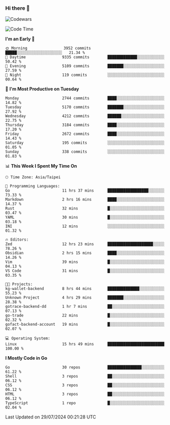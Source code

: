 ### Hi there 👋

![Codewars](https://www.codewars.com/users/omegaatt36/badges/small)

<!--START_SECTION:waka-->
![Code Time](http://img.shields.io/badge/Code%20Time-2%2C645%20hrs%2046%20mins-blue)

**I'm an Early 🐤** 

```text
🌞 Morning                3952 commits        █████░░░░░░░░░░░░░░░░░░░░   21.34 % 
🌆 Daytime                9335 commits        █████████████░░░░░░░░░░░░   50.42 % 
🌃 Evening                5109 commits        ███████░░░░░░░░░░░░░░░░░░   27.59 % 
🌙 Night                  119 commits         ░░░░░░░░░░░░░░░░░░░░░░░░░   00.64 % 
```
📅 **I'm Most Productive on Tuesday** 

```text
Monday                   2744 commits        ████░░░░░░░░░░░░░░░░░░░░░   14.82 % 
Tuesday                  5170 commits        ███████░░░░░░░░░░░░░░░░░░   27.92 % 
Wednesday                4212 commits        ██████░░░░░░░░░░░░░░░░░░░   22.75 % 
Thursday                 3184 commits        ████░░░░░░░░░░░░░░░░░░░░░   17.20 % 
Friday                   2672 commits        ████░░░░░░░░░░░░░░░░░░░░░   14.43 % 
Saturday                 195 commits         ░░░░░░░░░░░░░░░░░░░░░░░░░   01.05 % 
Sunday                   338 commits         ░░░░░░░░░░░░░░░░░░░░░░░░░   01.83 % 
```


📊 **This Week I Spent My Time On** 

```text
🕑︎ Time Zone: Asia/Taipei

💬 Programming Languages: 
Go                       11 hrs 37 mins      ██████████████████░░░░░░░   73.33 % 
Markdown                 2 hrs 16 mins       ████░░░░░░░░░░░░░░░░░░░░░   14.37 % 
Rust                     32 mins             █░░░░░░░░░░░░░░░░░░░░░░░░   03.47 % 
YAML                     30 mins             █░░░░░░░░░░░░░░░░░░░░░░░░   03.18 % 
INI                      12 mins             ░░░░░░░░░░░░░░░░░░░░░░░░░   01.32 % 

🔥 Editors: 
Zed                      12 hrs 23 mins      ████████████████████░░░░░   78.26 % 
Obsidian                 2 hrs 15 mins       ████░░░░░░░░░░░░░░░░░░░░░   14.26 % 
Vim                      39 mins             █░░░░░░░░░░░░░░░░░░░░░░░░   04.13 % 
VS Code                  31 mins             █░░░░░░░░░░░░░░░░░░░░░░░░   03.35 % 

🐱‍💻 Projects: 
kg-wallet-backend        8 hrs 44 mins       ██████████████░░░░░░░░░░░   55.23 % 
Unknown Project          4 hrs 29 mins       ███████░░░░░░░░░░░░░░░░░░   28.38 % 
gotrace-backend-dd       1 hr 7 mins         ██░░░░░░░░░░░░░░░░░░░░░░░   07.13 % 
go-trade                 22 mins             █░░░░░░░░░░░░░░░░░░░░░░░░   02.32 % 
gofact-backend-account   19 mins             █░░░░░░░░░░░░░░░░░░░░░░░░   02.07 % 

💻 Operating System: 
Linux                    15 hrs 49 mins      █████████████████████████   100.00 % 
```

**I Mostly Code in Go** 

```text
Go                       30 repos            ███████████████░░░░░░░░░░   61.22 % 
Shell                    3 repos             ██░░░░░░░░░░░░░░░░░░░░░░░   06.12 % 
CSS                      3 repos             ██░░░░░░░░░░░░░░░░░░░░░░░   06.12 % 
HTML                     3 repos             ██░░░░░░░░░░░░░░░░░░░░░░░   06.12 % 
TypeScript               1 repo              █░░░░░░░░░░░░░░░░░░░░░░░░   02.04 % 
```




 Last Updated on 29/07/2024 00:21:28 UTC
<!--END_SECTION:waka-->

<!--
**omegaatt36/omegaatt36** is a ✨ _special_ ✨ repository because its `README.md` (this file) appears on your GitHub profile.

Here are some ideas to get you started:

- 🔭 I’m currently working on ...
- 🌱 I’m currently learning ...
- 👯 I’m looking to collaborate on ...
- 🤔 I’m looking for help with ...
- 💬 Ask me about ...
- 📫 How to reach me: ...
- 😄 Pronouns: ...
- ⚡ Fun fact: ...
-->
